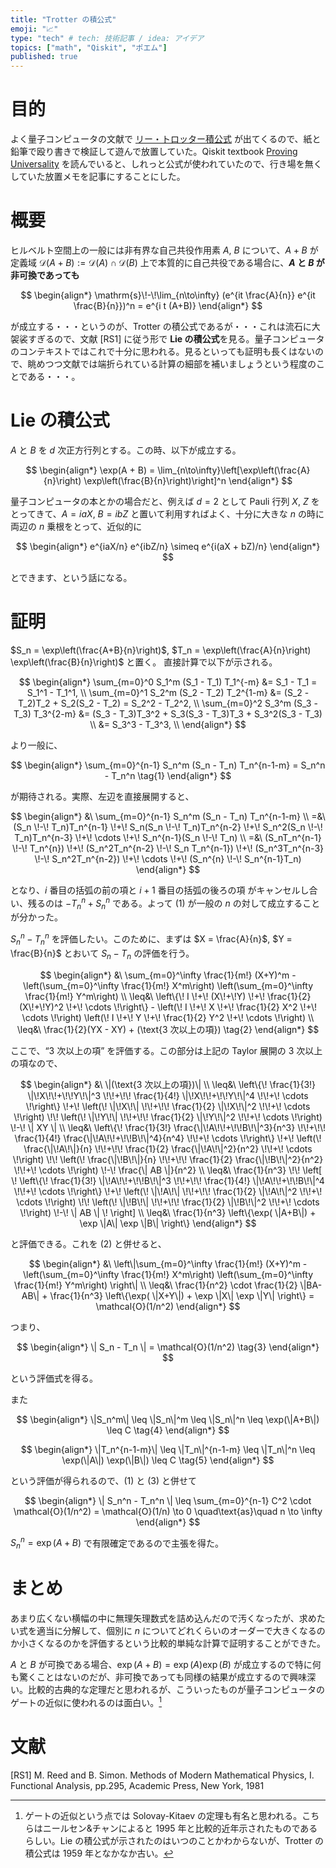 ```yaml
---
title: "Trotter の積公式"
emoji: "📈"
type: "tech" # tech: 技術記事 / idea: アイデア
topics: ["math", "Qiskit", "ポエム"]
published: true
---
```


# 目的

よく量子コンピュータの文献で [リー・トロッター積公式](https://ja.wikipedia.org/wiki/%E3%83%AA%E3%83%BC%E3%83%BB%E3%83%88%E3%83%AD%E3%83%83%E3%82%BF%E3%83%BC%E7%A9%8D%E5%85%AC%E5%BC%8F) が出てくるので、紙と鉛筆で殴り書きで検証して遊んで放置していた。Qiskit textbook [Proving Universality](https://qiskit.org/textbook/ch-gates/proving-universality.html) を読んでいると、しれっと公式が使われていたので、行き場を無くしていた放置メモを記事にすることにした。

# 概要

ヒルベルト空間上の一般には非有界な自己共役作用素 $A$, $B$ について、$A+B$ が 定義域 $\mathcal{D}(A+B) := \mathcal{D}(A) \cap \mathcal{D}(B)$ 上で本質的に自己共役である場合に、**$A$ と $B$ が非可換であっても**

$$
\begin{align*}
\mathrm{s}\!-\!\lim_{n\to\infty} (e^{it \frac{A}{n}} e^{it \frac{B}{n}})^n = e^{i t (A+B)}
\end{align*}
$$

が成立する・・・というのが、Trotter の積公式であるが・・・これは流石に大袈裟すぎるので、文献 [RS1] に従う形で **Lie の積公式**を見る。量子コンピュータのコンテキストではこれで十分に思われる。見るといっても証明も長くはないので、眺めつつ文献では端折られている計算の細部を補いましょうという程度のことである・・・。

# Lie の積公式

$A$ と $B$ を $d$ 次正方行列とする。この時、以下が成立する。

$$
\begin{align*}
\exp(A + B) = \lim_{n\to\infty}\left[\exp\left(\frac{A}{n}\right) \exp\left(\frac{B}{n}\right)\right]^n
\end{align*}
$$

量子コンピュータの本とかの場合だと、例えば $d=2$ として Pauli 行列 $X$, $Z$ をとってきて、$A=iaX$, $B=ibZ$ と置いて利用すればよく、十分に大きな $n$ の時に両辺の $n$ 乗根をとって、近似的に

$$
\begin{align*}
e^{iaX/n} e^{ibZ/n} \simeq e^{i(aX + bZ)/n}
\end{align*}
$$

とできます、という話になる。

# 証明

$S_n = \exp\left(\frac{A+B}{n}\right)$, $T_n = \exp\left(\frac{A}{n}\right) \exp\left(\frac{B}{n}\right)$ と置く。
直接計算で以下が示される。

$$
\begin{align*}
\sum_{m=0}^0 S_1^m (S_1 - T_1) T_1^{-m} &= S_1 - T_1 = S_1^1 - T_1^1, \\
\sum_{m=0}^1 S_2^m (S_2 - T_2) T_2^{1-m} &= (S_2 - T_2)T_2 + S_2(S_2 - T_2) = S_2^2 - T_2^2, \\
\sum_{m=0}^2 S_3^m (S_3 - T_3) T_3^{2-m} &= (S_3 - T_3)T_3^2 + S_3(S_3 - T_3)T_3 + S_3^2(S_3 - T_3) \\
&= S_3^3 - T_3^3, \\
\end{align*}
$$

より一般に、

$$
\begin{align*}
\sum_{m=0}^{n-1} S_n^m (S_n - T_n) T_n^{n-1-m} = S_n^n - T_n^n
\tag{1}
\end{align*}
$$

が期待される。実際、左辺を直接展開すると、

$$
\begin{align*}
&\ \sum_{m=0}^{n-1} S_n^m (S_n - T_n) T_n^{n-1-m} \\
=&\ (S_n \!-\! T_n)T_n^{n-1} \!+\! S_n(S_n \!-\! T_n)T_n^{n-2} \!+\! S_n^2(S_n \!-\! T_n)T_n^{n-3} \!+\! \cdots \!+\! S_n^{n-1}(S_n \!-\! T_n) \\
=&\ (S_nT_n^{n-1} \!-\! T_n^{n}) \!+\! (S_n^2T_n^{n-2} \!-\! S_n T_n^{n-1}) \!+\! (S_n^3T_n^{n-3} \!-\! S_n^2T_n^{n-2}) \!+\! \cdots \!+\! (S_n^{n} \!-\! S_n^{n-1}T_n)
\end{align*}
$$

となり、$i$ 番目の括弧の前の項と $i+1$ 番目の括弧の後ろの項 がキャンセルし合い、残るのは $- T_n^{n} + S_n^{n}$ である。よって (1) が一般の $n$ の対して成立することが分かった。

$S_n^n - T_n^n$ を評価したい。このために、まずは $X = \frac{A}{n}$, $Y = \frac{B}{n}$ とおいて $S_n - T_n$ の評価を行う。

$$
\begin{align*}
&\ \sum_{m=0}^\infty \frac{1}{m!} (X+Y)^m - \left(\sum_{m=0}^\infty \frac{1}{m!} X^m\right) \left(\sum_{m=0}^\infty \frac{1}{m!} Y^m\right) \\
\leq&\ \left\{\! I \!+\! (X\!+\!Y) \!+\! \frac{1}{2} (X\!+\!Y)^2 \!+\! \cdots \!\right\} - \left(\! I \!+\! X \!+\! \frac{1}{2} X^2 \!+\! \cdots \!\right) \left(\! I \!+\! Y \!+\! \frac{1}{2} Y^2 \!+\! \cdots \!\right) \\
\leq&\ \frac{1}{2}(YX - XY) + (\text{3 次以上の項})
\tag{2}
\end{align*}
$$

ここで、“3 次以上の項” を評価する。この部分は上記の Taylor 展開の 3 次以上の項なので、

$$
\begin{align*}
&\ \|(\text{3 次以上の項})\| \\
\leq&\ \left\{\! \frac{1}{3!} \|\!X\!\!+\!\!Y\!\|^3 \!\!+\!\! \frac{1}{4!} \|\!X\!\!+\!\!Y\!\|^4 \!\!+\! \cdots \!\right\} \!+\! \left(\! \|\!X\!\| \!\!+\!\! \frac{1}{2} \|\!X\!\|^2 \!\!+\! \cdots \!\right) \!\! \left(\! \|\!Y\!\| \!\!+\!\! \frac{1}{2} \|\!Y\!\|^2 \!\!+\! \cdots \!\right) \!-\! \| XY \| \\
\leq&\ \left\{\! \frac{1}{3!} \frac{\|\!A\!\!+\!\!B\!\|^3}{n^3} \!\!+\!\! \frac{1}{4!} \frac{\|\!A\!\!+\!\!B\!\|^4}{n^4} \!\!+\! \cdots \!\right\} \!+\! \left(\! \frac{\|\!A\!\|}{n} \!\!+\!\! \frac{1}{2} \frac{\|\!A\!\|^2}{n^2} \!\!+\! \cdots \!\right) \!\! \left(\! \frac{\|\!B\!\|}{n} \!\!+\!\! \frac{1}{2} \frac{\|\!B\!\|^2}{n^2} \!\!+\! \cdots \!\right) \!-\! \frac{\| AB \|}{n^2} \\
\leq&\ \frac{1}{n^3} \!\! \left[ \! \left\{\! \frac{1}{3!} \|\!A\!\!+\!\!B\!\|^3 \!\!+\!\! \frac{1}{4!} \|\!A\!\!+\!\!B\!\|^4 \!\!+\! \cdots \!\right\} \!+\! \left(\! \|\!A\!\| \!\!+\!\! \frac{1}{2} \|\!A\!\|^2 \!\!+\! \cdots \!\right) \!\! \left(\! \|\!B\!\| \!\!+\!\! \frac{1}{2} \|\!B\!\|^2 \!\!+\! \cdots \!\right) \!-\! \| AB \| \! \right] \\
\leq&\ \frac{1}{n^3} \left\{\exp( \|A+B\|) + \exp \|A\| \exp \|B\| \right\}
\end{align*}
$$

と評価できる。これを (2) と併せると、

$$
\begin{align*}
&\ \left\|\sum_{m=0}^\infty \frac{1}{m!} (X+Y)^m - \left(\sum_{m=0}^\infty \frac{1}{m!} X^m\right) \left(\sum_{m=0}^\infty \frac{1}{m!} Y^m\right) \right\| \\
\leq&\ \frac{1}{n^2} \cdot \frac{1}{2} \|BA-AB\| + \frac{1}{n^3} \left\{\exp( \|X+Y\|) + \exp \|X\| \exp \|Y\| \right\} = \mathcal{O}(1/n^2)
\end{align*}
$$

つまり、

$$
\begin{align*}
\| S_n - T_n \| = \mathcal{O}(1/n^2)
\tag{3}
\end{align*}
$$

という評価式を得る。

また

$$
\begin{align*}
\|S_n^m\| \leq \|S_n\|^m \leq \|S_n\|^n \leq \exp(\|A+B\|) \leq C
\tag{4}
\end{align*}
$$

$$
\begin{align*}
\|T_n^{n-1-m}\| \leq \|T_n\|^{n-1-m} \leq \|T_n\|^n \leq \exp(\|A\|) \exp(\|B\|) \leq C
\tag{5}
\end{align*}
$$

という評価が得られるので、(1) と (3) と併せて

$$
\begin{align*}
\| S_n^n - T_n^n \| \leq \sum_{m=0}^{n-1} C^2 \cdot \mathcal{O}(1/n^2) = \mathcal{O}(1/n) \to 0 \quad\text{as}\quad n \to \infty
\end{align*}
$$

$S_n^n = \exp(A+B)$ で有限確定であるので主張を得た。

# まとめ

あまり広くない横幅の中に無理矢理数式を詰め込んだので汚くなったが、求めたい式を適当に分解して、個別に $n$ についてどれくらいのオーダーで大きくなるのか小さくなるのかを評価するという比較的単純な計算で証明することができた。

$A$ と $B$ が可換である場合、$\exp(A+B) = \exp(A) \exp(B)$ が成立するので特に何も驚くことはないのだが、非可換であっても同様の結果が成立するので興味深い。比較的古典的な定理だと思われるが、こういったものが量子コンピュータのゲートの近似に使われるのは面白い。[^1]

[^1]: ゲートの近似という点では Solovay-Kitaev の定理も有名と思われる。こちらはニールセン&チャンによると 1995 年と比較的近年示されたものであるらしい。Lie の積公式が示されたのはいつのことかわからないが、Trotter の積公式は 1959 年となかなか古い。

# 文献

[RS1] M. Reed and B. Simon. Methods of Modern Mathematical Physics, I. Functional Analysis, pp.295, Academic Press, New York, 1981
